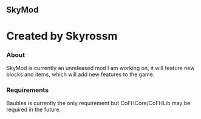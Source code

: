 ## SkyMod
# Created by Skyrossm
### About
SkyMod is currently an unreleased mod I am working on, it will feature new blocks and items, which will add new features to the game.

### Requirements
Baubles is currently the only requirement but CoFHCore/CoFHLib may be required in the future.